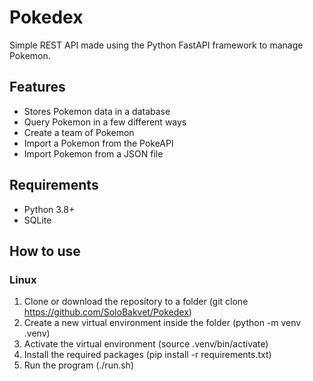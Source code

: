 # Pokedex
Simple REST API made using the Python FastAPI framework to manage Pokemon.
## Features
- Stores Pokemon data in a database
- Query Pokemon in a few different ways
- Create a team of Pokemon
- Import a Pokemon from the PokeAPI
- Import Pokemon from a JSON file
## Requirements
- Python 3.8+
- SQLite
## How to use
### Linux
1. Clone or download the repository to a folder (git clone https://github.com/SoloBakvet/Pokedex)
2. Create a new virtual environment inside the folder (python -m venv .venv)
3. Activate the virtual environment (source .venv/bin/activate)
4. Install the required packages (pip install -r requirements.txt)
5. Run the program (./run.sh)
